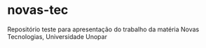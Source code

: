 # novas-tec
Repositório teste para apresentação do trabalho da matéria Novas Tecnologias, Universidade Unopar
